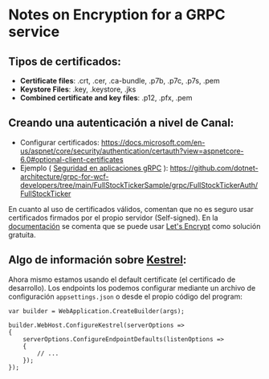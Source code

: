# Notes on Encryption for a GRPC service

## Tipos de certificados:
- **Certificate files**: .crt, .cer, .ca-bundle, .p7b, .p7c, .p7s, .pem
- **Keystore Files**: .key, .keystore, .jks
- **Combined certificate and key files**: .p12, .pfx, .pem

## Creando una autenticación a nivel de Canal:
- Configurar certificados: https://docs.microsoft.com/en-us/aspnet/core/security/authentication/certauth?view=aspnetcore-6.0#optional-client-certificates
- Ejemplo ( [Seguridad en aplicaciones gRPC](https://docs.microsoft.com/es-es/dotnet/architecture/grpc-for-wcf-developers/encryption) ): https://github.com/dotnet-architecture/grpc-for-wcf-developers/tree/main/FullStockTickerSample/grpc/FullStockTickerAuth/FullStockTicker

En cuanto al uso de certificados válidos, comentan que no es seguro usar certificados firmados por el propio servidor (Self-signed). En la [documentación](https://docs.microsoft.com/es-es/dotnet/architecture/grpc-for-wcf-developers/encryption) se comenta que se puede usar [Let's Encrypt](https://letsencrypt.org) como solución gratuita.


## Algo de información sobre [Kestrel](https://docs.microsoft.com/en-us/aspnet/core/fundamentals/servers/kestrel/endpoints?view=aspnetcore-6.0):
Ahora mismo estamos usando el default certificate (el certificado de desarrollo). Los endpoints los podemos configurar mediante un archivo de configuración `appsettings.json` o desde el propio código del program:
```
var builder = WebApplication.CreateBuilder(args);

builder.WebHost.ConfigureKestrel(serverOptions =>
{
    serverOptions.ConfigureEndpointDefaults(listenOptions =>
    {
        // ...
    });
});
```
